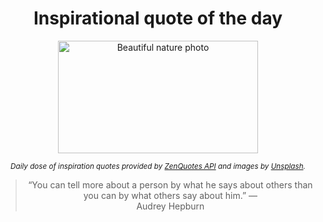 
<div align="center">

# Inspirational quote of the day

<img src="./data/photo.jpeg" alt="Beautiful nature photo" width="320" height="180">

<sub><i>Daily dose of inspiration quotes provided by [ZenQuotes API](https://zenquotes.io/) and images by [Unsplash](https://unsplash.com/).</i></sub>


<blockquote>&ldquo;You can tell more about a person by what he says about others than you can by what others say about him.&rdquo; &mdash; <footer>Audrey Hepburn</footer></blockquote>

</div>
